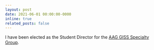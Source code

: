 ```yaml
---
layout: post
date: 2021-06-01 00:00:00-0000
inline: true
related_posts: false
---
```


I have been elected as the Student Director for the [AAG GISS Specialty Group](http://aag-giss.org/).